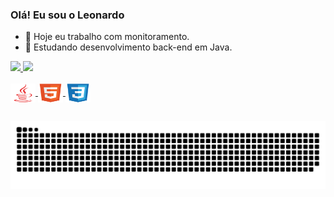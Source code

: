 ### Olá! Eu sou o Leonardo

- 🔭 Hoje eu trabalho com monitoramento.
- 🌱 Estudando desenvolvimento back-end em Java.

 <div>
  <a href="https://https://github.com/LeonardoFarias28">
  <img height="180em" src="https://github-readme-stats.vercel.app/api?username=leonardofarias28&show_icons=true&theme=dark&include_all_commits=true&count_private=true"/>
  <img height="180em" src="https://github-readme-stats.vercel.app/api/top-langs/?username=leonardofarias28&layout=compact&langs_count=7&theme=dark"/>
</div>
  
<div style="display: inline_block"><br>
  <img align="center" alt="Leo-Java" height="30" width="40" src="https://raw.githubusercontent.com/devicons/devicon/master/icons/java/java-plain.svg">
  <img align="center" alt="Leo-HTML" height="30" width="40" src="https://raw.githubusercontent.com/devicons/devicon/master/icons/html5/html5-original.svg">
  <img align="center" alt="Leo-CSS" height="30" width="40" src="https://raw.githubusercontent.com/devicons/devicon/master/icons/css3/css3-original.svg">

</div>
  
  ##
  
  ![Snake animation](https://github.com/LeonardoFarias28/LeonardoFarias28/blob/output/github-contribution-grid-snake.svg)
